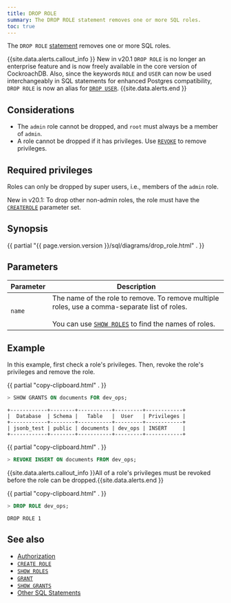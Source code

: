 ```yaml
---
title: DROP ROLE
summary: The DROP ROLE statement removes one or more SQL roles.
toc: true
---
```


The `DROP ROLE` [statement](sql-statements.html) removes one or more SQL roles.

{{site.data.alerts.callout_info }}
<span class="version-tag">New in v20.1</span> <code>DROP ROLE</code> is no longer an enterprise feature and is now freely available in the core version of CockroachDB. Also, since the keywords `ROLE` and `USER` can now be used interchangeably in SQL statements for enhanced Postgres compatibility, `DROP ROLE` is now an alias for [`DROP USER`](drop-user.html).
{{site.data.alerts.end }}

## Considerations

- The `admin` role cannot be dropped, and `root` must always be a member of `admin`.
- A role cannot be dropped if it has privileges. Use [`REVOKE`](revoke.html) to remove privileges.

## Required privileges

Roles can only be dropped by super users, i.e., members of the `admin` role.

<span class="version-tag">New in v20.1:</span> To drop other non-admin roles, the role must have the [`CREATEROLE`](create-role.html#allow-the-role-to-create-other-roles) parameter set.

## Synopsis

<section>{{ partial "{{ page.version.version }}/sql/diagrams/drop_role.html" . }}</section>


## Parameters

 Parameter | Description
------------|--------------
`name` | The name of the role to remove. To remove multiple roles, use a comma-separate list of roles.<br><br>You can use [`SHOW ROLES`](show-roles.html) to find the names of roles.

## Example

In this example, first check a role's privileges. Then, revoke the role's privileges and remove the role.

{{ partial "copy-clipboard.html" . }}
~~~ sql
> SHOW GRANTS ON documents FOR dev_ops;
~~~
~~~
+------------+--------+-----------+---------+------------+
|  Database  | Schema |   Table   |  User   | Privileges |
+------------+--------+-----------+---------+------------+
| jsonb_test | public | documents | dev_ops | INSERT     |
+------------+--------+-----------+---------+------------+
~~~

{{ partial "copy-clipboard.html" . }}
~~~ sql
> REVOKE INSERT ON documents FROM dev_ops;
~~~

{{site.data.alerts.callout_info }}All of a role's privileges must be revoked before the role can be dropped.{{site.data.alerts.end }}

{{ partial "copy-clipboard.html" . }}
~~~ sql
> DROP ROLE dev_ops;
~~~
~~~
DROP ROLE 1
~~~

## See also

- [Authorization](authorization.html)
- [`CREATE ROLE`](create-role.html)
- [`SHOW ROLES`](show-roles.html)
- [`GRANT`](grant.html)
- [`SHOW GRANTS`](show-grants.html)
- [Other SQL Statements](sql-statements.html)
